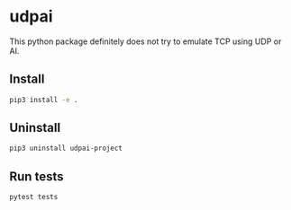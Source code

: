 # udpai
This python package definitely does not try to emulate TCP using UDP or AI.

## Install 
```bash
pip3 install -e .
```

## Uninstall 
```bash
pip3 uninstall udpai-project
```

## Run tests
```bash
pytest tests
```